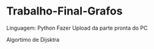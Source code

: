 # Trabalho-Final-Grafos

Linguagem: Python
Fazer Upload da parte pronta do PC

Algortimo de Dijsktra
